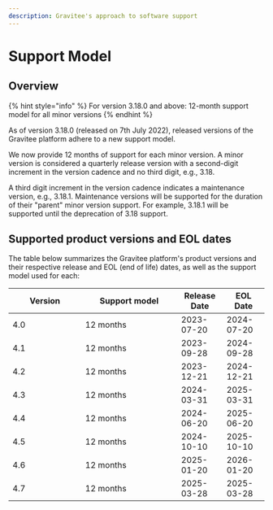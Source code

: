 ```yaml
---
description: Gravitee's approach to software support
---
```


# Support Model

## Overview

{% hint style="info" %}
For version 3.18.0 and above: 12-month support model for all minor versions
{% endhint %}

As of version 3.18.0 (released on 7th July 2022), released versions of the Gravitee platform adhere to a new support model.

We now provide 12 months of support for each minor version. A minor version is considered a quarterly release version with a second-digit increment in the version cadence and no third digit, e.g., 3.18.&#x20;

A third digit increment in the version cadence indicates a maintenance version, e.g., 3.18.1. Maintenance versions will be supported for the duration of their "parent" minor version support. For example, 3.18.1 will be supported until the deprecation of 3.18 support.

## Supported product versions and EOL dates

The table below summarizes the Gravitee platform's product versions and their respective release and EOL (end of life) dates, as well as the support model used for each:

<table><thead><tr><th width="127">Version</th><th width="173">Support model</th><th>Release Date</th><th>EOL Date</th></tr></thead><tbody><tr><td>4.0</td><td>12 months</td><td>2023-07-20</td><td>2024-07-20</td></tr><tr><td>4.1</td><td>12 months</td><td>2023-09-28</td><td>2024-09-28</td></tr><tr><td>4.2</td><td>12 months</td><td>2023-12-21</td><td>2024-12-21</td></tr><tr><td>4.3</td><td>12 months</td><td>2024-03-31</td><td>2025-03-31</td></tr><tr><td>4.4</td><td>12 months</td><td>2024-06-20</td><td>2025-06-20</td></tr><tr><td>4.5</td><td>12 months</td><td>2024-10-10</td><td>2025-10-10</td></tr><tr><td>4.6</td><td>12 months</td><td>2025-01-20</td><td>2026-01-20</td></tr><tr><td>4.7</td><td>12 months</td><td>2025-03-28</td><td>2025-03-28</td></tr></tbody></table>

